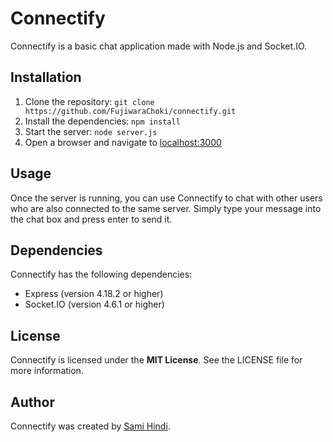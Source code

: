 # Connectify

Connectify is a basic chat application made with Node.js and Socket.IO.

## Installation

1. Clone the repository: `git clone https://github.com/FujiwaraChoki/connectify.git`
2. Install the dependencies: `npm install`
3. Start the server: `node server.js`
4. Open a browser and navigate to [localhost:3000](http://localhost:3000)

## Usage

Once the server is running, you can use Connectify to chat with other users who are also connected to the same server. Simply type your message into the chat box and press enter to send it.

## Dependencies

Connectify has the following dependencies:

- Express (version 4.18.2 or higher)
- Socket.IO (version 4.6.1 or higher)

## License

Connectify is licensed under the **MIT License**. See the LICENSE file for more information.

## Author

Connectify was created by [Sami Hindi](https://github.com/FujiwaraChoki).
